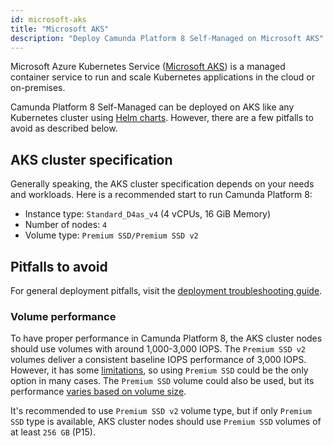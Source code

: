 ```yaml
---
id: microsoft-aks
title: "Microsoft AKS"
description: "Deploy Camunda Platform 8 Self-Managed on Microsoft AKS"
---
```


Microsoft Azure Kubernetes Service ([Microsoft AKS](https://azure.microsoft.com/en-us/products/kubernetes-service/))
is a managed container service to run and scale Kubernetes applications in the cloud or on-premises.

Camunda Platform 8 Self-Managed can be deployed on AKS like any Kubernetes cluster using [Helm charts](../deploy.md). However, there are a few pitfalls to avoid as described below.

## AKS cluster specification

Generally speaking, the AKS cluster specification depends on your needs and workloads.
Here is a recommended start to run Camunda Platform 8:

- Instance type: `Standard_D4as_v4` (4 vCPUs, 16 GiB Memory)
- Number of nodes: `4`
- Volume type: `Premium SSD/Premium SSD v2`

## Pitfalls to avoid

For general deployment pitfalls, visit the [deployment troubleshooting guide](../../troubleshooting.md).

### Volume performance

To have proper performance in Camunda Platform 8, the AKS cluster nodes should use volumes
with around 1,000-3,000 IOPS. The `Premium SSD v2` volumes deliver a consistent baseline IOPS performance
of 3,000 IOPS. However, it has some [limitations](https://learn.microsoft.com/en-us/azure/virtual-machines/disks-types#premium-ssd-v2-limitations), so using `Premium SSD` could be the only option in many cases.
The `Premium SSD` volume could also be used, but its performance
[varies based on volume size](https://learn.microsoft.com/en-us/azure/virtual-machines/disks-types#premium-ssds).

It's recommended to use `Premium SSD v2` volume type, but if only `Premium SSD` type is available, AKS cluster nodes
should use `Premium SSD` volumes of at least `256 GB` (P15).
